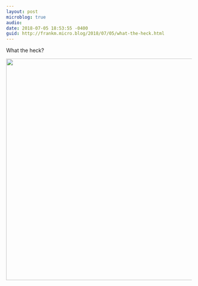 ```yaml
---
layout: post
microblog: true
audio: 
date: 2018-07-05 18:53:55 -0400
guid: http://frankm.micro.blog/2018/07/05/what-the-heck.html
---
```

What the heck?

<img src="http://frankmcpherson.blog/uploads/2018/1ae6dc703c.jpg" width="600" height="600" />
